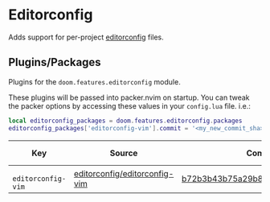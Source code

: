 # Editorconfig

Adds support for per-project [editorconfig](https://editorconfig.org/) files.


## Plugins/Packages

Plugins for the `doom.features.editorconfig` module.

These plugins will be passed into packer.nvim on startup.  You can tweak
the packer options by accessing these values in your `config.lua` file.
i.e.:

```lua
local editorconfig_packages = doom.features.editorconfig.packages
editorconfig_packages['editorconfig-vim'].commit = '<my_new_commit_sha>'
```

|              Key |                        Source |                            Commit | Is Lazy? |
| ---------------- | ----------------------------- | --------------------------------- | -------- |
| <code> editorconfig-vim </code> | [editorconfig/editorconfig-vim](https://github.com/editorconfig/editorconfig-vim) | [b72b3b43b75a29b8e816c0f91af10efe9](https://github.com/editorconfig/editorconfig-vim/commit/d354117b72b3b43b75a29b8e816c0f91af10efe9) |          |
